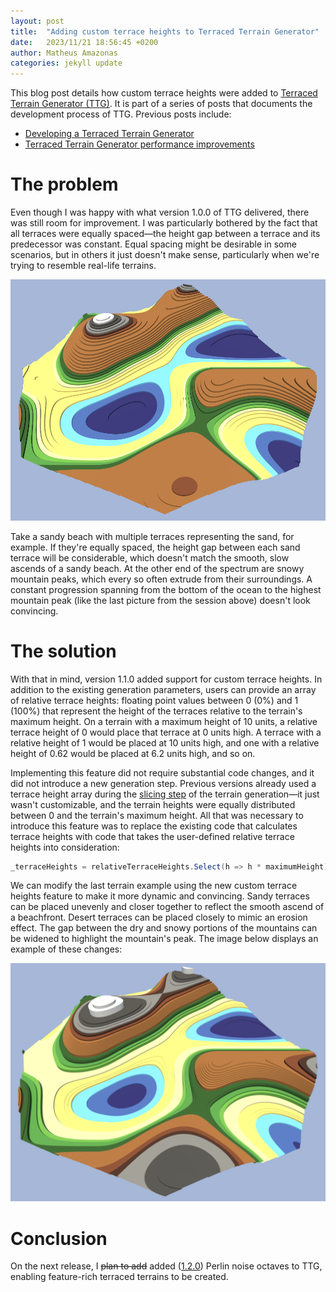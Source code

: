 ```yaml
---
layout: post
title:  "Adding custom terrace heights to Terraced Terrain Generator"
date:   2023/11/21 18:56:45 +0200
author: Matheus Amazonas
categories: jekyll update
---
```

This blog post details how custom terrace heights were added to [Terraced Terrain Generator (TTG)](https://ttg.matheusamazonas.net). It is part of a series of posts that documents the development process of TTG. Previous posts include:
- [Developing a Terraced Terrain Generator](/posts/ttg)
- [Terraced Terrain Generator performance improvements](/posts/ttg_performance)

# The problem

Even though I was happy with what version 1.0.0 of TTG delivered, there was still room for improvement. I was particularly bothered by the fact that all terraces were equally spaced—the height gap between a terrace and its predecessor was constant. Equal spacing might be desirable in some scenarios, but in others it just doesn't make sense, particularly when we're trying to resemble real-life terrains.

![](/assets/images/post20/problem.png)

Take a sandy beach with multiple terraces representing the sand, for example. If they're equally spaced, the height gap between each sand terrace will be considerable, which doesn't match the smooth, slow ascends of a sandy beach. At the other end of the spectrum are snowy mountain peaks, which every so often extrude from their surroundings. A constant progression spanning from the bottom of the ocean to the highest mountain peak (like the last picture from the session above) doesn't look convincing.

# The solution
With that in mind, version 1.1.0 added support for custom terrace heights. In addition to the existing generation parameters, users can provide an array of relative terrace heights: floating point values between 0 (0%) and 1 (100%) that represent the height of the terraces relative to the terrain's maximum height. On a terrain with a maximum height of 10 units, a relative terrace height of 0 would place that terrace at 0 units high. A terrace with a relative height of 1 would be placed at 10 units high, and one with a relative height of 0.62 would be placed at 6.2 units high, and so on. 

Implementing this feature did not require substantial code changes, and it did not introduce a new generation step. Previous versions already used a terrace height array during the [slicing step](#step-4-terrain-slicing-) of the terrain generation—it just wasn't customizable, and the terrain heights were equally distributed between 0 and the terrain's maximum height. All that was necessary to introduce this feature was to replace the existing code that calculates terrace heights with code that takes the user-defined relative terrace heights into consideration:
```csharp
_terraceHeights = relativeTerraceHeights.Select(h => h * maximumHeight);
```
We can modify the last terrain example using the new custom terrace heights feature to make it more dynamic and convincing. Sandy terraces can be placed unevenly and closer together to reflect the smooth ascend of a beachfront. Desert terraces can be placed closely to mimic an erosion effect. The gap between the dry and snowy portions of the mountains can be widened to highlight the mountain's peak. The image below displays an example of these changes:

![](/assets/images/post20/custom_heights.png)

# Conclusion

On the next release, I ~~plan to add~~ added ([1.2.0](https://github.com/matheusamazonas/TTG/releases/tag/1.2.0)) Perlin noise octaves to TTG, enabling feature-rich terraced terrains to be created.